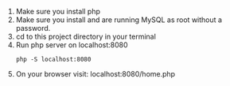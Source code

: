 1. Make sure you install php
2. Make sure you install and are running MySQL as root without a password.
3. cd to this project directory in your terminal
4. Run php server on localhost:8080
   ```
   php -S localhost:8080
  5. On your browser visit: localhost:8080/home.php
